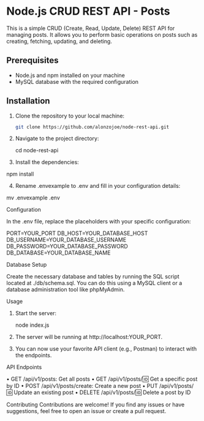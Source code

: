 # Node.js CRUD REST API - Posts

This is a simple CRUD (Create, Read, Update, Delete) REST API for managing posts. It allows you to perform basic operations on posts such as creating, fetching, updating, and deleting.

## Prerequisites

- Node.js and npm installed on your machine
- MySQL database with the required configuration

## Installation

1. Clone the repository to your local machine:

   ```bash
   git clone https://github.com/alonzojoe/node-rest-api.git

2. Navigate to the project directory:

   cd node-rest-api

3. Install the dependencies:

  npm install

4. Rename .envexample to .env and fill in your configuration details:

  mv .envexample .env

Configuration

In the .env file, replace the placeholders with your specific configuration:

PORT=YOUR_PORT
DB_HOST=YOUR_DATABASE_HOST
DB_USERNAME=YOUR_DATABASE_USERNAME
DB_PASSWORD=YOUR_DATABASE_PASSWORD
DB_DATABASE=YOUR_DATABASE_NAME


Database Setup

Create the necessary database and tables by running the SQL script located at ./db/schema.sql. You can do this using a MySQL client or a database administration tool like phpMyAdmin.

Usage

1. Start the server:
   
   node index.js

2. The server will be running at http://localhost:YOUR_PORT.

3. You can now use your favorite API client (e.g., Postman) to interact with the endpoints.

API Endpoints

• GET /api/v1/posts: Get all posts
• GET /api/v1/posts/:id: Get a specific post by ID
• POST /api/v1/posts/create: Create a new post
• PUT /api/v1/posts/:id: Update an existing post
• DELETE /api/v1/posts/:id: Delete a post by ID

Contributing
Contributions are welcome! If you find any issues or have suggestions, feel free to open an issue or create a pull request.
